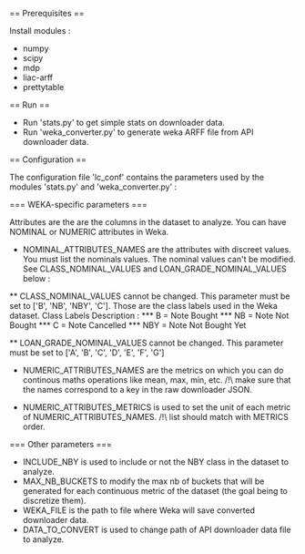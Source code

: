 == Prerequisites ==

Install modules :
* numpy
* scipy
* mdp
* liac-arff
* prettytable

== Run ==

* Run 'stats.py' to get simple stats on downloader data. 
* Run 'weka_converter.py' to generate weka ARFF file from API downloader data.


== Configuration == 

The configuration file 'lc_conf' contains the parameters used by 
the modules 'stats.py' and 'weka_converter.py' :

=== WEKA-specific parameters ===

Attributes are the are the columns in the dataset to analyze.
You can have NOMINAL or NUMERIC attributes in Weka.

* NOMINAL_ATTRIBUTES_NAMES are the attributes with discreet values. You must list the nominals values. The nominal values can't be modified. See CLASS_NOMINAL_VALUES and LOAN_GRADE_NOMINAL_VALUES below :

** CLASS_NOMINAL_VALUES cannot be changed. This parameter must be set to ['B', 'NB', 'NBY', 'C']. Those are the class labels used in the Weka dataset. Class Labels Description :
*** B = Note Bought
*** NB = Note Not Bought
*** C = Note Cancelled
*** NBY = Note Not Bought Yet

** LOAN_GRADE_NOMINAL_VALUES cannot be changed. This parameter must be set to ['A', 'B', 'C', 'D', 'E', 'F', 'G']

* NUMERIC_ATTRIBUTES_NAMES are the metrics on which you can do continous maths operations like mean, max, min, etc. /!\ make sure that the names correspond to a key in the raw downloader JSON.

* NUMERIC_ATTRIBUTES_METRICS is used to set the unit of each metric of NUMERIC_ATTRIBUTES_NAMES. /!\ list should match with METRICS order.


=== Other parameters ===

* INCLUDE_NBY is used to include or not the NBY class in the dataset to analyze.
* MAX_NB_BUCKETS to modify the max nb of buckets that will be generated for each continuous metric of the dataset (the goal being to discretize them).
* WEKA_FILE is the path to file where Weka will save converted downloader data.
* DATA_TO_CONVERT  is used to change path of API downloader data file to analyze.

	



